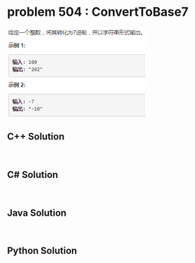 
# problem 504 : ConvertToBase7

<img src="https://github.com/Peefy/PeefyLeetCode/blob/master/doc/501-600/504.ConvertToBase7/problem.png"/>

## C++ Solution

```c++



```

## C# Solution

```csharp



```

## Java Solution

```java



```

## Python Solution

```python



```





